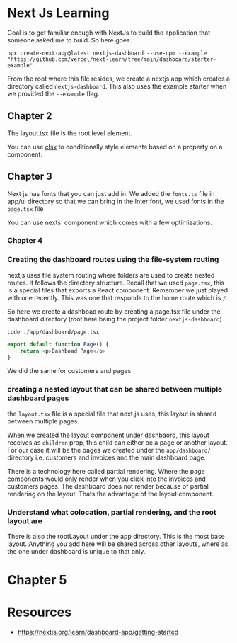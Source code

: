 # Next Js Learning

Goal is to get familiar enough with NextJs to build the application that someone asked me to build. So here goes.

```shell
npx create-next-app@latest nextjs-dashboard --use-npm --example "https://github.com/vercel/next-learn/tree/main/dashboard/starter-example"
```

From the root where this file resides, we create a nextjs app which creates a directory called `nextjs-dashboard`. This also uses the example starter when we provided the `--example` flag.

## Chapter 2

The layout.tsx file is the root level element.

You can use [clsx](https://www.npmjs.com/package/clsx) to conditionally style elements based on a property on a component.

## Chapter 3

Next js has fonts that you can just add in. We added the `fonts.ts` file in app/ui directory so that we can bring in the Inter font, we used fonts in the `page.tsx` file

You can use nexts <Image> component which comes with a few optimizations.

### Chapter 4

### Creating the dashboard routes using the file-system routing

nextjs uses file system routing where folders are used to create nested routes. It follows the directory structure. Recall that we used `page.tsx`, this is a special files that exports a React component. Remember we just played with one recently. This was one that responds to the home route which is `/`.

So here we create a dashboad route by creating a page.tsx file under the dashboard directory (root here being the project folder `nextjs-dashboard`)
```shell
code ./app/dashboard/page.tsx
```

```js
export default function Page() {
    return <p>Dashboad Page</p>
}
```

We did the same for customers and pages 

### creating a nested layout that can be shared between multiple dashboard pages
the `layout.tsx` file is a special file that next.js uses, this layout is shared between multiple pages. 

When we created the layout component under dashbaord, this layout receives as `children` prop, this child can either be a page or another layout. For our case it will be the pages we created under the `app/dashboard/` directory i.e. customers and invoices and the main dashboard page.

There is a technology here called partial rendering. Where the page components would only render when you click into the invoices and customers pages. The dashboard does not render because of partial rendering on the layout. Thats the advantage of the layout component.

### Understand what colocation, partial rendering, and the root layout are

There is also the rootLayout under the app directory. This is the most base layout. Anything you add here will be shared across other layouts, where as the one under dashboard is unique to that only.

# Chapter 5

# Resources

- https://nextjs.org/learn/dashboard-app/getting-started
